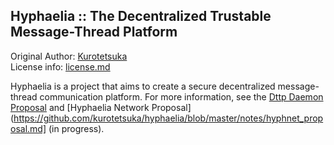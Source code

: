 ## Hyphaelia :: The Decentralized Trustable Message-Thread Platform ##

Original Author: [Kurotetsuka](https://github.com/kurotetsuka)  
License info: [license.md](
	https://github.com/kurotetsuka/hyphaelia/blob/master/license.md)

Hyphaelia is a project that aims to create a secure decentralized message-thread communication platform. For more information, see the [Dttp Daemon Proposal](https://github.com/kurotetsuka/hyphaelia/blob/master/notes/dttpd_proposal.md) and [Hyphaelia Network Proposal](https://github.com/kurotetsuka/hyphaelia/blob/master/notes/hyphnet_proposal.md] (in progress).
